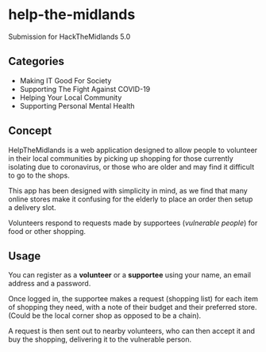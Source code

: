 # help-the-midlands
Submission for HackTheMidlands 5.0

## Categories
- Making IT Good For Society
- Supporting The Fight Against COVID-19
- Helping Your Local Community
- Supporting Personal Mental Health

## Concept

HelpTheMidlands is a web application designed to allow people to volunteer in their local communities by picking up shopping for those currently isolating due to coronavirus, or those who are older and may find it difficult to go to the shops.

This app has been designed with simplicity in mind, as we find that many online stores make it confusing for the elderly to place an order then setup a delivery slot.

Volunteers respond to requests made by supportees (*vulnerable people*) for food or other shopping.

## Usage

You can register as a **volunteer** or a **supportee** using your name, an email address and a password. 

Once logged in, the supportee makes a request (shopping list) for each item of shopping they need, with a note of their budget and their preferred store. (Could be the local corner shop as opposed to be a chain).

A request is then sent out to nearby volunteers, who can then accept it and buy the shopping, delivering it to the vulnerable person.

